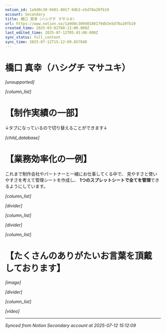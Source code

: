 ```yaml
---
notion_id: 1a9d0c30-9401-8017-9db3-e5d78a20fb19
account: Secondary
title: 橋口 真幸（ハシグチ マサユキ）
url: https://www.notion.so/1a9d0c30940180179db3e5d78a20fb19
created_time: 2025-03-01T08:13:00.000Z
last_edited_time: 2025-07-12T05:45:00.000Z
sync_status: full_content
sync_time: 2025-07-12T15:12:09.657848
---
```


# 橋口 真幸（ハシグチ マサユキ）

*[unsupported]*

*[column_list]*

# 【制作実績の一部】

↓タブになっているので切り替えることができます↓

*[child_database]*

# 【業務効率化の一例】

これまで制作会社やパートナーと一緒にお仕事してくる中で、
見やすさと使いやすさを考えて管理シートを作成し、
**1つのスプレットシートで全てを管理**できるようにしています。

*[column_list]*

*[divider]*

*[column_list]*

*[divider]*

*[column_list]*

# 【たくさんのありがたいお言葉を頂戴しております】

*[image]*

*[divider]*

*[column_list]*

*[video]*


---

*Synced from Notion Secondary account at 2025-07-12 15:12:09*
